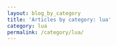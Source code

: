 ```yaml
---
layout: blog_by_category
title: 'Articles by category: lua'
category: lua
permalink: /category/lua/
---
```

